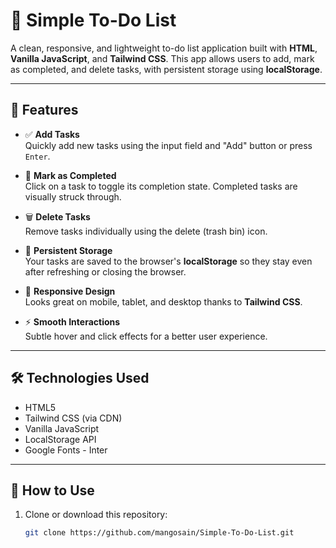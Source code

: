 # 📝 Simple To-Do List

A clean, responsive, and lightweight to-do list application built with **HTML**, **Vanilla JavaScript**, and **Tailwind CSS**. This app allows users to add, mark as completed, and delete tasks, with persistent storage using **localStorage**.

---

## 🚀 Features

- ✅ **Add Tasks**  
  Quickly add new tasks using the input field and "Add" button or press `Enter`.

- 🎯 **Mark as Completed**  
  Click on a task to toggle its completion state. Completed tasks are visually struck through.

- 🗑️ **Delete Tasks**  
  Remove tasks individually using the delete (trash bin) icon.

- 💾 **Persistent Storage**  
  Your tasks are saved to the browser's **localStorage** so they stay even after refreshing or closing the browser.

- 📱 **Responsive Design**  
  Looks great on mobile, tablet, and desktop thanks to **Tailwind CSS**.

- ⚡ **Smooth Interactions**  
  Subtle hover and click effects for a better user experience.

---

## 🛠️ Technologies Used

- HTML5
- Tailwind CSS (via CDN)
- Vanilla JavaScript
- LocalStorage API
- Google Fonts - Inter

---

## 📂 How to Use

1. Clone or download this repository:
   ```bash
   git clone https://github.com/mangosain/Simple-To-Do-List.git
   ```

